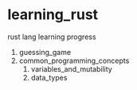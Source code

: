 # learning_rust
rust lang learning progress

1. guessing_game
2. common_programming_concepts
    1. variables_and_mutability
    2. data_types
